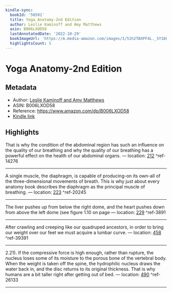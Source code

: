 ```yaml
---
kindle-sync:
  bookId: '56591'
  title: Yoga Anatomy-2nd Edition
  author: Leslie Kaminoff and Amy Matthews
  asin: B006LXOD58
  lastAnnotatedDate: '2022-10-29'
  bookImageUrl: 'https://m.media-amazon.com/images/I/51h2TBXPF4L._SY160.jpg'
  highlightsCount: 5
---
```

# Yoga Anatomy-2nd Edition
## Metadata
* Author: [Leslie Kaminoff and Amy Matthews](https://www.amazon.comundefined)
* ASIN: B006LXOD58
* Reference: https://www.amazon.com/dp/B006LXOD58
* [Kindle link](kindle://book?action=open&asin=B006LXOD58)

## Highlights
That is why the condition of the abdominal region has such an influence on the quality of our breathing and why the quality of our breathing has a powerful effect on the health of our abdominal organs. — location: [212](kindle://book?action=open&asin=B006LXOD58&location=212) ^ref-14276

---
A single muscle, the diaphragm, is capable of producing-on its own-all of the three-dimensional movements of breath. This is why just about every anatomy book describes the diaphragm as the principal muscle of breathing. — location: [223](kindle://book?action=open&asin=B006LXOD58&location=223) ^ref-20245

---
The liver pushes up from below the right dome, and the heart pushes down from above the left dome (see figure 1.10 on page — location: [229](kindle://book?action=open&asin=B006LXOD58&location=229) ^ref-3891

---
After crawling and creeping like our quadruped ancestors, in order to bring our weight over our feet we must acquire a lumbar curve. — location: [458](kindle://book?action=open&asin=B006LXOD58&location=458) ^ref-39391

---
2.21). If the compressive force is high enough, rather than rupture, the nucleus loses some of its moisture to the porous bone of the vertebral body. When the weight is taken off the spine, the hydrophilic nucleus draws the water back in, and the disc returns to its original thickness. That is why humans are a bit taller right after getting out of bed. — location: [490](kindle://book?action=open&asin=B006LXOD58&location=490) ^ref-26133

---

